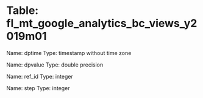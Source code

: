 Table: fl_mt_google_analytics_bc_views_y2019m01
===============================================

Name: dptime
Type: timestamp without time zone

Name: dpvalue
Type: double precision

Name: ref_id
Type: integer

Name: step
Type: integer

